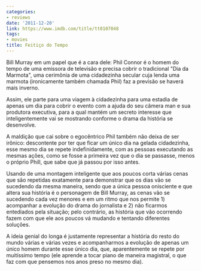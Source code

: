 ```yaml
---
categories:
- reviews
date: '2011-12-20'
link: https://www.imdb.com/title/tt0107048
tags:
- movies
title: Feitiço do Tempo
---
```


Bill Murray em um papel que é a cara dele: Phil Connor é o homem do tempo de uma emissora de televisão e precisa cobrir o tradicional "Dia da Marmota", uma cerimônia de uma cidadezinha secular cuja lenda uma marmota (ironicamente também chamada Phil) faz a previsão se haverá mais inverno.

Assim, ele parte para uma viagem à cidadezinha para uma estadia de apenas um dia para cobrir o evento com a ajuda do seu câmera man e sua produtora executiva, para a qual mantém um secreto interesse que inteligentemente vai se mostrando conforme o drama da história se desenvolve.

A maldição que cai sobre o egocêntrico Phil também não deixa de ser irônico: descontente por ter que ficar um único dia na gelada cidadezinha, esse mesmo dia se repete indefinidamente, com as pessoas executando as mesmas ações, como se fosse a primeira vez que o dia se passasse, menos o próprio Phill, que sabe que já passou por isso antes.

Usando de uma montagem inteligente que aos poucos corta várias cenas que são repetidas exatamente para demonstrar que os dias vão se sucedendo da mesma maneira, sendo que a única pessoa onisciente e que altera sua história é o personagem de Bill Murray, as cenas vão se sucedendo cada vez menores e em um ritmo que nos permite 1) acompanhar a evolução do drama do jornalista e 2) não ficarmos entediados pela situação; pelo contrário, as história que vão ocorrendo fazem com que ele aos poucos vá mudando e tentando diferentes soluções.

A ideia genial do longa é justamente representar a história do resto do mundo várias e várias vezes e acompanharmos a evolução de apenas um único homem durante esse único dia, que, aparentemente se repete por muitíssimo tempo (ele aprende a tocar piano de maneira magistral, o que faz com que pensemos nos anos preso no mesmo dia).